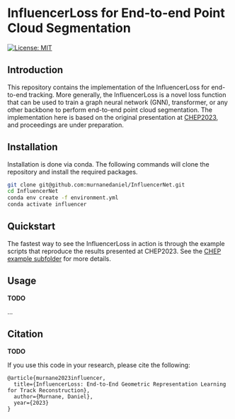# InfluencerLoss for End-to-end Point Cloud Segmentation
    
[![License: MIT](https://img.shields.io/badge/License-MIT-yellow.svg)](https://opensource.org/licenses/MIT)

## Introduction

This repository contains the implementation of the InfluencerLoss for end-to-end tracking. More generally, the InfluencerLoss is a novel loss function that can be used to train a graph neural network (GNN), transformer, or any other backbone to perform end-to-end point cloud segmentation. The implementation here is based on the original presentation at [CHEP2023](https://indico.jlab.org/event/459/contributions/11743/), and proceedings are under preparation.

## Installation

Installation is done via conda. The following commands will clone the repository and install the required packages.

```bash
git clone git@github.com:murnanedaniel/InfluencerNet.git
cd InfluencerNet
conda env create -f environment.yml
conda activate influencer
```

## Quickstart

The fastest way to see the InfluencerLoss in action is through the example scripts that reproduce the results presented at CHEP2023. See the [CHEP example subfolder](examples/CHEP2023) for more details.

## Usage

**TODO**

...

## Citation

**TODO**

If you use this code in your research, please cite the following:

```
@article{murnane2023influencer,
  title={InfluencerLoss: End-to-End Geometric Representation Learning for Track Reconstruction},
  author={Murnane, Daniel},
  year={2023}
}
```